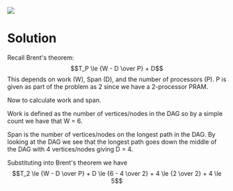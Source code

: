 ![](GT/Course%20Notes/CS%206220%20-%20HPC/Work-Span%20Model/images/applying-brents-theorem.png)
# Solution
Recall Brent's theorem:
 $$T_P \le {W - D \over P} + D$$
 This depends on work (W), Span (D), and the number of processors (P). P is given as part of the problem as 2 since we have a 2-processor PRAM.

Now to calculate work and span. 

Work is defined as the number of vertices/nodes in the DAG so by a simple count we have that W = 6.

Span is the number of vertices/nodes on the longest path in the DAG. By looking at the DAG we see that the longest path goes down the middle of the DAG with 4 vertices/nodes giving D = 4.

Substituting into Brent's theorem we have 
 $$T_2 \le {W - D \over P} + D \le {6 - 4 \over 2} + 4 \le {2 \over 2} + 4 \le 5$$
